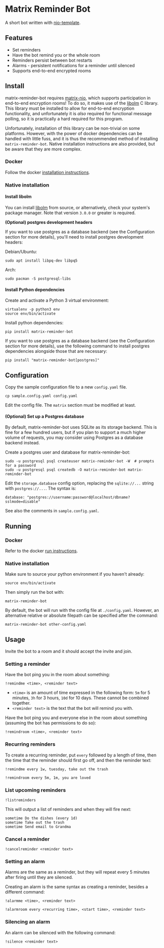 # Matrix Reminder Bot

A short bot written with [nio-template](https://github.com/anoadragon453/nio-template).

## Features

* Set reminders
* Have the bot remind you or the whole room
* Reminders persist between bot restarts
* Alarms - persistent notifications for a reminder until silenced
* Supports end-to-end encrypted rooms

## Install

matrix-reminder-bot requires
[matrix-nio](https://github.com/matrix-org/matrix-nio), which supports
participation in end-to-end encryption rooms! To do so, it makes use of the
[libolm](https://gitlab.matrix.org/matrix-org/olm) C library.  This library
must be installed to allow for end-to-end encryption functionality, and
unfortunately it is *also* required for functional message polling, so it is
practically a hard required for this program.

Unfortunately, installation of this library can be non-trivial on some
platforms. However, with the power of docker dependencies can be handled with
little fuss, and it is thus the recommended method of installing
`matrix-reminder-bot`. Native installation instructions are also provided, but
be aware that they are more complex.

### Docker

Follow the docker [installation instructions](docker/README.md#setup).

### Native installation

#### Install libolm

You can install [libolm](https://gitlab.matrix.org/matrix-org/olm) from source,
or alternatively, check your system's package manager. Note that version
`3.0.0` or greater is required.

**(Optional) postgres development headers**

If you want to use postgres as a database backend (see the Configuration
section for more details), you'll need to install postgres development
headers:

Debian/Ubuntu:

```
sudo apt install libpq-dev libpq5
```

Arch:

```
sudo pacman -S postgresql-libs
```

#### Install Python dependencies

Create and activate a Python 3 virtual environment:

```
virtualenv -p python3 env
source env/bin/activate
```

Install python dependencies:

```
pip install matrix-reminder-bot
```

If you want to use postgres as a database backend (see the Configuration
section for more details), use the following command to install postgres
dependencies alongside those that are necessary:

```
pip install "matrix-reminder-bot[postgres]"
```

## Configuration

Copy the sample configuration file to a new `config.yaml` file.

```
cp sample.config.yaml config.yaml
```

Edit the config file. The `matrix` section must be modified at least.

#### (Optional) Set up a Postgres database

By default, matrix-reminder-bot uses SQLite as its storage backend. This is
fine for a few hundred users, but if you plan to support a much higher volume
of requests, you may consider using Postgres as a database backend instead.

Create a postgres user and database for matrix-reminder-bot:

```
sudo -u postgresql psql createuser matrix-reminder-bot -W  # prompts for a password
sudo -u postgresql psql createdb -O matrix-reminder-bot matrix-reminder-bot
```

Edit the `storage.database` config option, replacing the `sqlite://...` string with `postgres://...`. The syntax is:

```
database: "postgres://username:password@localhost/dbname?sslmode=disable"
```

See also the comments in `sample.config.yaml`.

## Running

### Docker

Refer to the docker [run instructions](docker/README.md#running).

### Native installation

Make sure to source your python environment if you haven't already:

```
source env/bin/activate
```

Then simply run the bot with:

```
matrix-reminder-bot
```

By default, the bot will run with the config file at `./config.yaml`. However, an
alternative relative or absolute filepath can be specified after the command:

```
matrix-reminder-bot other-config.yaml
```

## Usage

Invite the bot to a room and it should accept the invite and join.

### Setting a reminder

Have the bot ping you in the room about something:

```
!remindme <time>, <reminder text>
```

* `<time>` is an amount of time expressed in the following form:
  `5m` for 5 minutes, `3h` for 3 hours, `10d` for 10 days. These
  cannot be combined together.
* `<reminder text>` is the text that the bot will remind you with.

Have the bot ping you and everyone else in the room about something
(assuming the bot has permissions to do so):

```
!remindroom <time>, <reminder text>
```

### Recurring reminders

To create a recurring reminder, put `every` followed by a length of
time, then the time that the reminder should first go off, and then
the reminder text:

```
!remindme every 1w, tuesday, take out the trash
```

```
!remindroom every 5m, 1m, you are loved
```

### List upcoming reminders

```
!listreminders
```

This will output a list of reminders and when they will fire next:

```
sometime Do the dishes (every 1d)
sometime Take out the trash
sometime Send email to Grandma
```

### Cancel a reminder

```
!cancelreminder <reminder text>
```

### Setting an alarm

Alarms are the same as a reminder, but they will repeat every 5 minutes
after firing until they are silenced.

Creating an alarm is the same syntax as creating a reminder, besides a
different command:

```
!alarmme <time>, <reminder text>
```

```
!alarmroom every <recurring time>, <start time>, <reminder text>
```

### Silencing an alarm

An alarm can be silenced with the following command:

```
!silence <reminder text>
```
